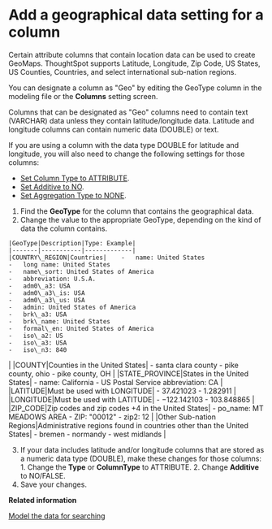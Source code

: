 # Add a geographical data setting for a column

Certain attribute columns that contain location data can be used to create GeoMaps. ThoughtSpot supports Latitude, Longitude, Zip Code, US States, US Counties, Countries, and select international sub-nation regions.

You can designate a column as "Geo" by editing the GeoType column in the modeling file or the **Columns** setting screen.

Columns that can be designated as "Geo" columns need to contain text \(VARCHAR\) data unless they contain latitude/longitude data. Latitude and longitude columns can contain numeric data \(DOUBLE\) or text.

If you are using a column with the data type DOUBLE for latitude and longitude, you will also need to change the following settings for those columns:

-   [Set Column Type to ATTRIBUTE](change_column_type.html#).
-   [Set Additive to NO](change_column_additive.html#).
-   [Set Aggregation Type to NONE](change_aggreg_type.html#).

1.   Find the **GeoType** for the column that contains the geographical data. 
2.   Change the value to the appropriate GeoType, depending on the kind of data the column contains. 

    |GeoType|Description|Type: Example|
    |-------|-----------|-------------|
    |COUNTRY\_REGION|Countries|    -   name: United States
    -   long name: United States
    -   name\_sort: United States of America
    -   abbreviation: U.S.A.
    -   adm0\_a3: USA
    -   adm0\_a3\_is: USA
    -   adm0\_a3\_us: USA
    -   admin: United States of America
    -   brk\_a3: USA
    -   brk\_name: United States
    -   formal\_en: United States of America
    -   iso\_a2: US
    -   iso\_a3: USA
    -   iso\_n3: 840
|
    |COUNTY|Counties in the United States|     -   santa clara county
    -   pike county, ohio
    -   pike county, OH
 |
    |STATE\_PROVINCE|States in the United States|    -   name: California
    -   US Postal Service abbreviation: CA
|
    |LATITUDE|Must be used with LONGITUDE|    -   37.421023
    -   1.282911
|
    |LONGITUDE|Must be used with LATITUDE|    -   −122.142103
    -   103.848865
|
    |ZIP\_CODE|Zip codes and zip codes +4 in the United States|    -   po\_name: MT MEADOWS AREA
    -   ZIP: "00012"
    -   zip2: 12
|
    |Other Sub-nation Regions|Administrative regions found in countries other than the United States|     -   bremen
    -   normandy
    -   west midlands
 |

3.   If your data includes latitude and/or longitude columns that are stored as a numeric data type \(DOUBLE\), make these changes for those columns: 
    1.   Change the **Type** or **ColumnType** to ATTRIBUTE. 
    2.   Change **Additive** to NO/FALSE. 
4.   Save your changes. 

**Related information**  


[Model the data for searching](semantic_modeling.html#)

